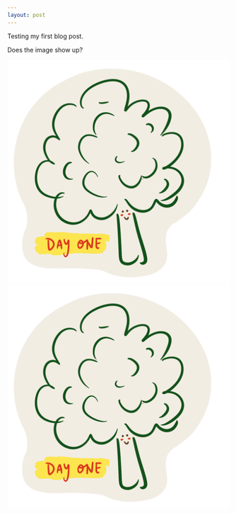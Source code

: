 ```yaml
---
layout: post
---
```

Testing my first blog post.

Does the image show up?

![](/img/broccoli.png)
<img src="/img/broccoli.png" alt="broccoli" class="inline"/>